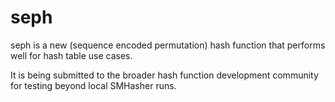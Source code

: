 # seph
seph is a new (sequence encoded permutation) hash function that performs well for hash table use cases.

It is being submitted to the broader hash function development community for testing beyond local SMHasher runs.
